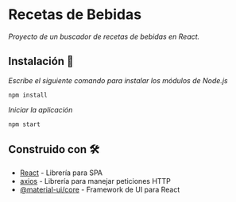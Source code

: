 # Recetas de Bebidas

_Proyecto de un buscador de recetas de bebidas en React._

## Instalación 🔧

_Escribe el siguiente comando para instalar los módulos de Node.js_

```
npm install
```

_Iniciar la aplicación_

```
npm start
```

## Construido con 🛠️

* [React](https://reactjs.org/) - Librería para SPA
* [axios](https://axios-http.com/docs/intro) - Librería para manejar peticiones HTTP
* [@material-ui/core](https://material-ui.com/es/getting-started/installation/) - Framework de UI para React
